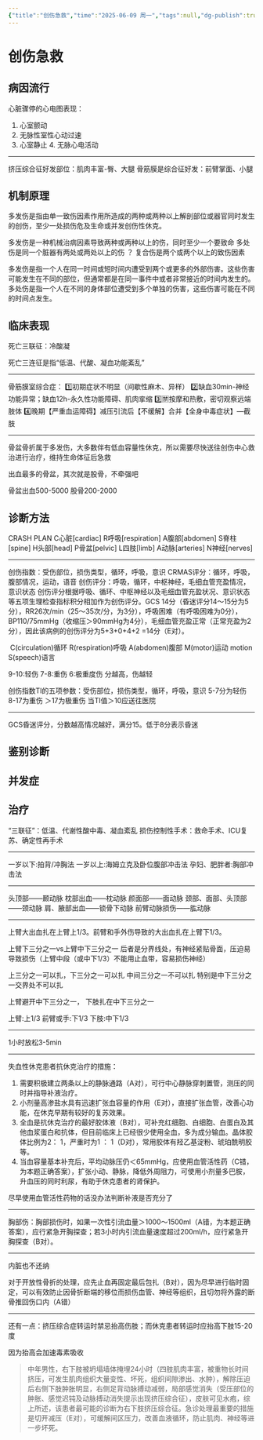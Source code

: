 ```yaml
---
{"title":"创伤急救","time":"2025-06-09 周一","tags":null,"dg-publish":true,"permalink":"/200 学习/214 急诊与灾难医学/第17章 创伤急救/创伤急救/","dgPassFrontmatter":true,"created":"2025-06-09T14:38:10.000+08:00","updated":"2025-06-10T14:34:28.000+08:00"}
---
```


# 创伤急救
## 病因流行
心脏骤停的心电图表现：
1. 心室颤动
2. 无脉性室性心动过速 
3. 心室静止
4. 无脉心电活动

---
挤压综合征好发部位：肌肉丰富-臀、大腿
骨筋膜是综合征好发：前臂掌面、小腿
## 机制原理
多发伤是指由单一致伤因素作用所造成的两种或两种以上解剖部位或器官同时发生的创伤，至少一处损伤危及生命或并发创伤性休克。

多发伤是一种机械治病因素导致两种或两种以上的伤，同时至少一个要致命
多处伤是同一个脏器有两处或两处以上的伤 ？
复合伤是两个或两个以上的致伤因素

多发伤是指一个人在同一时间或短时间内遭受到两个或更多的外部伤害。这些伤害可能发生在不同的部位，但通常都是在同一事件中或者非常接近的时间内发生的。
多处伤是指一个人在不同的身体部位遭受到多个单独的伤害，这些伤害可能在不同的时间点发生。
## 临床表现
死亡三联征：冷酸凝

死亡三连征是指“低温、代酸、凝血功能紊乱”

---
骨筋膜室综合症：
1️⃣初期症状不明显（间歇性麻木、异样）
2️⃣缺血30min-神经功能异常；缺血12h-永久性功能障碍、肌肉挛缩
3️⃣🈲按摩和热敷，密切观察远端肢体
4️⃣晚期【严重血运障碍】减压引流后【不缓解】合并【全身中毒症状】—截肢

---
骨盆骨折属于多发伤，大多数伴有低血容量性休克，所以需要尽快送往创伤中心救治进行治疗，维持生命体征后急救

出血最多的骨盆，其次就是股骨，不牵强吧

骨盆出血500-5000
股骨200-2000
## 诊断方法
CRASH  PLAN
C心脏[cardiac]
R呼吸[respiration]
A腹部[abdomen]
S脊柱[spine]
H头部[head]
P骨盆[pelvic]
L四肢[limb]
A动脉[arteries]
N神经[nerves]

---

  创伤指数：受伤部位，损伤类型，循环，呼吸，意识
   CRMAS评分：循环，呼吸，腹部情况，运动，语音
   创伤评分：呼吸，循环，中枢神经，毛细血管充盈情况，意识状态
	   创伤评分根据呼吸、循环、中枢神经以及毛细血管充盈状况、意识状态等五项生理检查指标积分相加作为创伤评分。GCS 14分（昏迷评分14～15分为5分），RR26次/min（25～35次/分，为3分），呼吸困难（有呼吸困难为0分），BP110/75mmHg（收缩压＞90mmHg为4分），毛细血管充盈正常（正常充盈为2分），因此该病例的创伤评分为5+3+0+4+2 =14分（E对）。
   
 C(circulation)循环 
R(respiration)呼吸 
A(abdomen)腹部 
M(motor)运动 motion
S(speech)语言 

9-10:轻伤
7-8:重伤
6:极重度伤
分越高，伤越轻

创伤指数TI的五项参数：受伤部位，损伤类型，循环，呼吸，意识
5-7分为轻伤
8-17为重伤
＞17为极重伤
当TI值＞10应送往医院

---
GCS昏迷评分，分数越高情况越好，满分15。低于8分表示昏迷

## 鉴别诊断
## 并发症
## 治疗
“三联征”：低温、代谢性酸中毒、凝血紊乱
损伤控制性手术：救命手术、ICU复苏、确定性再手术

---

一岁以下:拍背/冲胸法
一岁以上:海姆立克及卧位腹部冲击法
孕妇、肥胖者:胸部冲击法

---
头顶部——颞动脉
枕部出血——枕动脉
颜面部——面动脉
颈部、面部、头顶部——颈动脉
肩、腋部出血——锁骨下动脉
前臂动脉损伤——肱动脉

---
  上臂大出血扎在上臂上1/3。前臂和手外伤导致的大出血扎在上臂下1/3。

上臂下三分之一vs上臂中下三分之一
后者是分界线处，有神经紧贴骨面，压迫易导致损伤（上臂中段（或中下1/3）不能用止血带，容易损伤神经）

上三分之一可以扎，下三分之一可以扎
中间三分之一不可以扎
特别是中下三分之一交界处不可以扎

上臂避开中下三分之一，
下肢扎在中下三分之一

上臂:上1/3
前臂或手:下1/3
下肢:中下1/3

---
1小时放松3-5min

---
失血性休克患者抗休克治疗的措施：
1. 需要积极建立两条以上的静脉通路（A对），可行中心静脉穿刺置管，测压的同时并指导补液治疗。
2. 小剂量高渗盐水具有迅速扩张血容量的作用（E对），直接扩张血管，改善心功能，在休克早期有较好的复苏效果。
3. 全血是抗休克治疗的最好胶体液（B对），可补充红细胞、白细胞、白蛋白及其他血浆蛋白和抗体，但目前临床上已经很少使用全血，多为成分输血。晶体胶体比例为2： 1，严重时为1 ： 1（D对），常用胶体有羟乙基淀粉、琥珀酰明胶等。
4. 当血容量基本补充后，平均动脉压仍＜65mmHg，应使用血管活性药（C错，为本题正确答案），扩张小动、静脉，降低外周阻力，可使用小剂量多巴胺，升血压的同时利尿，有助于休克患者的肾保护。

尽早使用血管活性药物的话没办法判断补液是否充分了

---
胸部伤：胸部损伤时，如果一次性引流血量＞1000～1500ml（A错，为本题正确答案），应行紧急开胸探查；若3小时内引流血量速度超过200ml/h，应行紧急开胸探查（B对）。

---
内脏也不还纳

对于开放性骨折的处理，应先止血再固定最后包扎（B对），因为尽早进行临时固定，可以有效防止因骨折断端的移位而损伤血管、神经等组织，且切勿将外露的断骨推回伤口内（A错）

---
还有一点：挤压综合症转运时禁忌抬高伤肢；而休克患者转运时应抬高下肢15-20度

因为抬高会加速毒素吸收

> 中年男性，右下肢被坍塌墙体掩埋24小时（四肢肌肉丰富，被重物长时间挤压，可发生肌肉组织大量变性、坏死，组织间隙渗出、水肿），解除压迫后右侧下肢肿胀明显，右侧足背动脉搏动减弱，局部感觉消失（受压部位的肿胀、感觉迟钝及动脉搏动消失提示出现挤压综合征），皮肤可见水疱，综上所述，该患者最可能的诊断为右下肢挤压综合征。急诊处理最重要的措施是切开减压（E对），可缓解间区压力，改善血液循环，防止肌肉、神经等进一步坏死。













































































































































































































































































































































































































































